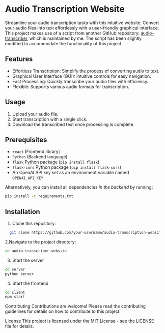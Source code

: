 # Audio Transcription Website

Streamline your audio transcription tasks with this intuitive website. Convert your audio files into text effortlessly with a user-friendly graphical interface.
This project makes use of a script from another GitHub repository: [audio-transcriber](https://github.com/Marco-26/audio-transcriber), which is maintained by me. The script has been slightly modified to accommodate the functionality of this project.

## Features
- Effortless Transcription: Simplify the process of converting audio to text.
- Graphical User Interface (GUI): Intuitive controls for easy navigation.
- Fast Processing: Quickly transcribe your audio files with efficiency.
- Flexible: Supports various audio formats for transcription.

## Usage
1. Upload your audio file.
2. Start transcription with a single click.
3. Download the transcribed text once processing is complete.

## Prerequisites
- `react` (Frontend library)
- `Python` (Backend language)
- `flask` Python package (`pip install flask`)
- `flask-cors` Python package (`pip install flask-cors`)
- An OpenAI API key set as an environment variable named `OPENAI_API_KEY`

Alternatively, you can install all dependencies *in the backend* by running:

```bash
pip install -r requirements.txt
```

## Installation
1. Clone this repository:
```bash
  git clone https://github.com/your-username/audio-transcription-website.git
```
2.Navigate to the project directory:

```bash
cd audio-transcriber-website
```

3. Start the server
 ```bash
cd server
python server
```

4. Start the frontend
```bash
cd client
npm start
```

Contributing
Contributions are welcome! Please read the contributing guidelines for details on how to contribute to this project.

License
This project is licensed under the MIT License - see the LICENSE file for details.

